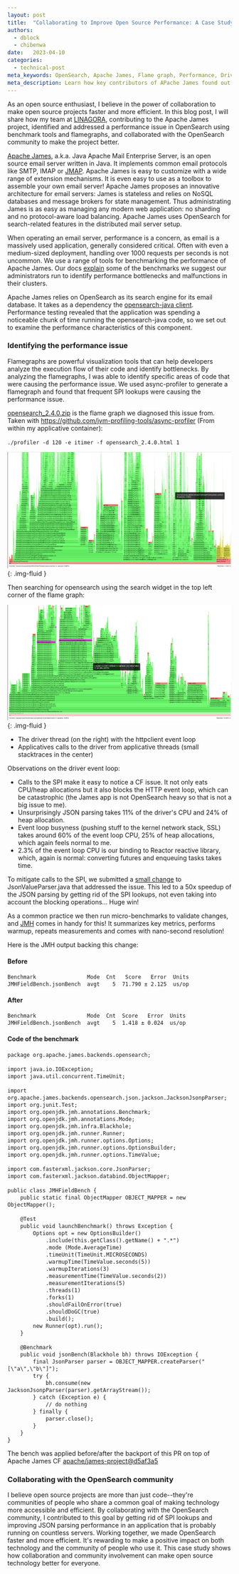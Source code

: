 ```yaml
---
layout: post
title:  "Collaborating to Improve Open Source Performance: A Case Study"
authors:
  - dblock
  - chibenwa
date:   2023-04-10
categories:
  - technical-post
meta_keywords: OpenSearch, Apache James, Flame graph, Performance, Driver
meta_description: Learn how key contributors of APache James found out and fixed major performance problems in OpenSearch Java driver.
---
```


As an open source enthusiast, I believe in the power of collaboration to make open source projects faster and more efficient. In this blog post, I will share how my team at [LINAGORA](https://linagora.com), contributing to the Apache James project, identified and addressed a performance issue in OpenSearch using benchmark tools and flamegraphs, and collaborated with the OpenSearch community to make the project better.

[Apache James](https://james.apache.org), a.k.a. Java Apache Mail Enterprise Server, is an open source email server written in Java. It implements common email protocols like SMTP, IMAP or [JMAP](https://jmap.io). Apache James is easy to customize with a wide range of extension mechanisms. It is even easy to use as a toolbox to assemble your own email server! Apache James proposes an innovative architecture for email servers: James is stateless and relies on NoSQL databases and message brokers for state management. Thus administrating James is as easy as managing any modern web application: no sharding and no protocol-aware load balancing. Apache James uses OpenSearch for search-related features in the distributed mail server setup. 

When operating an email server, performance is a concern, as email is a massively used application, generally considered critical. Often with even a medium-sized deployment, handling over 1000 requests per seconds is not uncommon. We use a range of tools for benchmarking the performance of Apache James. Our docs [explain](https://github.com/apache/james-project/blob/master/server/apps/distributed-app/docs/modules/ROOT/pages/benchmark/index.adoc) some of the benchmarks we suggest our administrators run to identify performance bottlenecks and malfunctions in their clusters.

Apache James relies on OpenSearch as its search engine for its email database. It takes as a dependency the [opensearch-java client](https://github.com/opensearch-project/opensearch-java). Performance testing revealed that the application was spending a noticeable chunk of time running the opensearch-java code, so we set out to examine the performance characteristics of this component.

### Identifying the performance issue

Flamegraphs are powerful visualization tools that can help developers analyze the execution flow of their code and identify bottlenecks. By analyzing the flamegraphs, I was able to identify specific areas of code that were causing the performance issue. We used async-profiler to generate a flamegraph and found that frequent SPI lookups were causing the performance issue.

[opensearch_2.4.0.zip](https://github.com/opensearch-project/opensearch-java/files/10334079/opensearch_2.4.0.zip) is the flame graph we diagnosed this issue from. Taken with <https://github.com/jvm-profiling-tools/async-profiler> (From within my applicative container):

`./profiler -d 120 -e itimer -f opensearch_2.4.0.html 1`


<img src="/assets/media/blog-images/2023-04-10-opensource-perf/flame1.png" alt="Flame graph general overview"/>{: .img-fluid }


Then searching for opensearch using the search widget in the top left corner of the flame graph:

<img src="/assets/media/blog-images/2023-04-10-opensource-perf/flame2.png" alt="Flame graph: OpenSearch driver threads"/>{: .img-fluid }

-   The driver thread (on the right) with the httpclient event loop
-   Applicatives calls to the driver from applicative threads (small stacktraces in the center)

Observations on the driver event loop:

-   Calls to the SPI make it easy to notice a CF issue. It not only eats CPU/heap allocations but it also blocks the HTTP event loop, which can be catastrophic (the James app is not OpenSearch heavy so that is not a big issue to me).
-   Unsurprisingly JSON parsing takes 11% of the driver's CPU and 24% of heap allocation.
-   Event loop busyness (pushing stuff to the kernel network stack, SSL) takes around 60% of the event loop CPU, 25% of heap allocations, which again feels normal to me.
-   2.3% of the event loop CPU is our binding to Reactor reactive library, which, again is normal: converting futures and enqueuing tasks takes time.

To mitigate calls to the SPI, we submitted a [small change](https://github.com/opensearch-project/opensearch-java/pull/293/files) to JsonValueParser.java that addressed the issue. This led to a 50x speedup of the JSON parsing by getting rid of the SPI lookups, not even taking into account the blocking operations... Huge win!

As a common practice we then run micro-benchmarks to validate changes, and [JMH](https://github.com/openjdk/jmh) comes in handy for this! It summarizes key metrics, performs warmup, repeats measurements and comes with nano-second resolution!

Here is the JMH output backing this change:

#### Before

```
Benchmark                Mode  Cnt   Score   Error  Units
JMHFieldBench.jsonBench  avgt    5  71.790 ± 2.125  us/op
```

#### After

```
Benchmark                Mode  Cnt  Score   Error  Units
JMHFieldBench.jsonBench  avgt    5  1.418 ± 0.024  us/op
```

#### Code of the benchmark

```
package org.apache.james.backends.opensearch;

import java.io.IOException;
import java.util.concurrent.TimeUnit;

import org.apache.james.backends.opensearch.json.jackson.JacksonJsonpParser;
import org.junit.Test;
import org.openjdk.jmh.annotations.Benchmark;
import org.openjdk.jmh.annotations.Mode;
import org.openjdk.jmh.infra.Blackhole;
import org.openjdk.jmh.runner.Runner;
import org.openjdk.jmh.runner.options.Options;
import org.openjdk.jmh.runner.options.OptionsBuilder;
import org.openjdk.jmh.runner.options.TimeValue;

import com.fasterxml.jackson.core.JsonParser;
import com.fasterxml.jackson.databind.ObjectMapper;

public class JMHFieldBench {
    public static final ObjectMapper OBJECT_MAPPER = new ObjectMapper();

    @Test
    public void launchBenchmark() throws Exception {
        Options opt = new OptionsBuilder()
            .include(this.getClass().getName() + ".*")
            .mode (Mode.AverageTime)
            .timeUnit(TimeUnit.MICROSECONDS)
            .warmupTime(TimeValue.seconds(5))
            .warmupIterations(3)
            .measurementTime(TimeValue.seconds(2))
            .measurementIterations(5)
            .threads(1)
            .forks(1)
            .shouldFailOnError(true)
            .shouldDoGC(true)
            .build();
        new Runner(opt).run();
    }

    @Benchmark
    public void jsonBench(Blackhole bh) throws IOException {
        final JsonParser parser = OBJECT_MAPPER.createParser("[\"a\",\"b\"]");
        try {
            bh.consume(new JacksonJsonpParser(parser).getArrayStream());
        } catch (Exception e) {
            // do nothing
        } finally {
            parser.close();
        }
    }
}
```

The bench was applied before/after the backport of this PR on top of Apache James CF [apache/james-project@d5af3a5](https://github.com/apache/james-project/commit/d5af3a52cd30eebf7a8fb4d8f2402920c42d5f7c)

### Collaborating with the OpenSearch community

I believe open source projects are more than just code--they're communities of people who share a common goal of making technology more accessible and efficient. By collaborating with the OpenSearch community, I contributed to this goal by getting rid of SPI lookups and improving JSON parsing performance in an application that is probably running on countless servers. Working together, we made OpenSearch faster and more efficient. It's rewarding to make a positive impact on both technology and the community of people who use it. This case study shows how collaboration and community involvement can make open source technology better for everyone.
